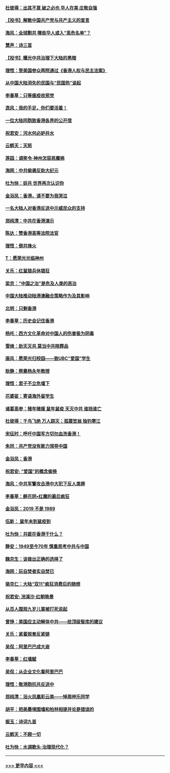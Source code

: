 #### [杜彼得：出其不意 破之必也 华人在美 庄敬自强](../pages/nsc993/n11679554.md?t=11260511) 
#### [【投书】解散中国共产党与共产主义的宣言](../pages/nsc993/n11679177.md?t=11260511) 
#### [海风：全球剿共 哪些华人或入“高危名单”？](../pages/nsc993/n11678617.md?t=11260511) 
#### [慧声：诗三首](../pages/nsc993/n11678848.md?t=11260511) 
#### [【投书】曝光中共治理下大陆的黑暗](../pages/nsc993/n11678674.md?t=11260511) 
#### [理悟：贺美国参众两院通过《香港人权与民主法案》](../pages/nsc993/n11678104.md?t=11260511) 
#### [从中国大陆消失的民国与“民国热”谈起](../pages/nsc993/n11678075.md?t=11260511) 
#### [李春草：只等瘟疫收邪党](../pages/nsc993/n11677308.md?t=11260511) 
#### [逸风：我的手足，你们要活着！](../pages/nsc993/n11676352.md?t=11260511) 
#### [一位大陆同胞致香港各界的公开信](../pages/nsc993/n11675761.md?t=11260511) 
#### [祝君安：河水何必妒井水](../pages/nsc993/n11675746.md?t=11260511) 
#### [云鹤天：天怒](../pages/nsc993/n11675718.md?t=11260511) 
#### [莲园：调笑令‧神州怎容恶魔祸](../pages/nsc993/n11675648.md?t=11260511) 
#### [海网：中共偷袭反助大纪元](../pages/nsc993/n11673515.md?t=11260511) 
#### [吐为快：妖共 世界再次认识你](../pages/nsc993/n11673506.md?t=11260511) 
#### [金浴凤：香港，请不要为我哭泣](../pages/nsc993/n11673248.md?t=11260511) 
#### [一名大陆人对香港反送中示威民众的支持](../pages/nsc993/n11672615.md?t=11260511) 
#### [郑纯清：中共在香港演示](../pages/nsc993/n11670539.md?t=11260511) 
#### [陈达：赞香港高等法院法官](../pages/nsc993/n11669542.md?t=11260511) 
#### [理悟：倒共烽火](../pages/nsc993/n11668844.md?t=11260511) 
#### [T：愿荣光光临神州](../pages/nsc993/n11668421.md?t=11260511) 
#### [关乐：红鼠狼兵休猖狂](../pages/nsc993/n11668378.md?t=11260511) 
#### [梁京：“中国之治”是危及人类的恶治](../pages/nsc993/n11668328.md?t=11260511) 
#### [中国大陆推动陆港澳融合策略作为及其影响](../pages/nsc993/n11668157.md?t=11260511) 
#### [北明：只剩香港](../pages/nsc993/n11668002.md?t=11260511) 
#### [李春草：历史会记住香港](../pages/nsc993/n11667927.md?t=11260511) 
#### [杨吒：西方文化革命对中国人的伤害极为阴毒](../pages/nsc993/n11664521.md?t=11260511) 
#### [雪绮：助天灭共 莫当中共陪葬品](../pages/nsc993/n11662650.md?t=11260511) 
#### [唐风：愿荣光归校园——致UBC“爱国”学生](../pages/nsc993/n11662194.md?t=11260511) 
#### [耿静：祭奠杨永年教授](../pages/nsc993/n11662514.md?t=11260511) 
#### [理悟：君子不立危墙下](../pages/nsc993/n11662172.md?t=11260511) 
#### [花婆娑：寄语海外留学生](../pages/nsc993/n11662121.md?t=11260511) 
#### [诸葛高参：猪年猪瘟 鼠年鼠疫 天灭中共 谁挡谁亡](../pages/nsc993/n11661980.md?t=11260511) 
#### [杜彼得：千鸟飞绝 万人踪灭；孤蓑笠翁 独钓寒江](../pages/nsc993/n11661170.md?t=11260511) 
#### [宋征时：呼吁中国军方切勿血洗香港！](../pages/nsc993/n11415318.md?t=11260511) 
#### [朱同：共产党没有能力领导中国](../pages/nsc993/n11660421.md?t=11260511) 
#### [金浴凤：香港](../pages/nsc993/n11660419.md?t=11260511) 
#### [祝君安: “爱国”的概念偷换](../pages/nsc993/n11659706.md?t=11260511) 
#### [海风：中共军警攻击港中大犯下反人类罪](../pages/nsc993/n11659632.md?t=11260511) 
#### [李春草：醉花阴•红魔的最后疯狂](../pages/nsc993/n11659287.md?t=11260511) 
#### [金浴凤：2019 不是 1989](../pages/nsc993/n11657663.md?t=11260511) 
#### [伍新： 鼠年未到鼠疫到](../pages/nsc993/n11655098.md?t=11260511) 
#### [吐为快：共匪在香港干什么？](../pages/nsc993/n11654891.md?t=11260511) 
#### [静安：1949至今70年 慎重思考中共与中国](../pages/nsc993/n11651244.md?t=11260511) 
#### [魏京生：该做出正确的选择了](../pages/nsc993/n11653084.md?t=11260511) 
#### [海网：玩自焚者实自焚已](../pages/nsc993/n11652423.md?t=11260511) 
#### [骆克仁：大陆“双11”疯狂消费后的随想](../pages/nsc993/n11652305.md?t=11260511) 
#### [祝君安: 浣溪沙·红朝晚景](../pages/nsc993/n11652258.md?t=11260511) 
#### [从百人围观九岁儿童被打死说起](../pages/nsc993/n11651030.md?t=11260511) 
#### [曾铮：美国应主动解体中共——给顶级智库的建议](../pages/nsc993/n11649888.md?t=11260511) 
#### [关乐：紧着脱套反紧链](../pages/nsc993/n11649069.md?t=11260511) 
#### [吴侃：阿里巴巴成大盗](../pages/nsc993/n11645523.md?t=11260511) 
#### [李春草：红墙赋](../pages/nsc993/n11646389.md?t=11260511) 
#### [吴侃：从企业文化看阿里巴巴](../pages/nsc993/n11645476.md?t=11260511) 
#### [理悟：敬港胞抗共反送中](../pages/nsc993/n11645466.md?t=11260511) 
#### [郑纯清：浴火凤凰彩云美——悼周梓乐同学](../pages/nsc993/n11645155.md?t=11260511) 
#### [胡平：把美墨境围墙和柏林相提并论是错误的](../pages/nsc993/n11645134.md?t=11260511) 
#### [振玉：诗词九首](../pages/nsc993/n11644081.md?t=11260511) 
#### [云鹤天：不顾一切](../pages/nsc993/n11643508.md?t=11260511) 
#### [吐为快：水调歌头·治理现代化？](../pages/nsc993/n11643485.md?t=11260511) 

----
#### [ >>> 更早内容 <<< ](../indexes/nsc993-earlier.md)
